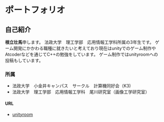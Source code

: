 # ポートフォリオ

## 自己紹介

**根立壮馬**申します。
法政大学　理工学部　応用情報工学科所属の3年生です。
ゲーム開発にかかわる職種に就きたいと考えており現在はunityでのゲーム制作やAtcoderなどを通じてC++の勉強をしています。
ゲーム制作ではunityroomへの投稿もしています。

### 所属
- 法政大学　小金井キャンパス　サークル　計算機同好会（K3)
- 法政大学　理工学部　応用情報工学科　尾川研究室（画像工学研究室）


#### URL
- [unityroom](https://unityroom.com/users/180qyjnv5h94erbzl2m7)
 

